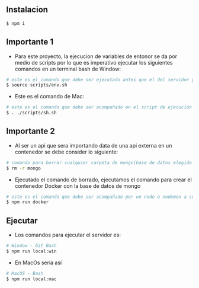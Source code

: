 ## Instalacion

```bash
$ npm i
```

## Importante 1

* Para este proyecto, la ejecucion de variables de entonor se da por medio de scripts por lo que es imperativo ejecutar los siguientes comandos en un terminal bash de Window:

```bash 
# este es el comando que debe ser ejecutado antes que el del servidor y usado de igual forma en la ejecucion del comando principal
$ source scripts/env.sh
```
* Este es el comando de Mac:
```bash
# este es el comando que debe ser acompañado en el script de ejecución del servidor nodemon 
$ . ./scripts/sh.sh
```

## Importante 2

* Al ser un api que sera importando data de una api externa en un contenedor se debe consider lo siguiente:
```bash
# comando para borrar cualquier carpeta de mongo(base de datos elegida para propositos demostrativos de este proyecto) 
$ rm -r mongo
```
* Ejecutado el comando de borrado, ejecutamos el comando para crear el contenedor Docker con la base de datos de mongo
```bash
# este es el comando que debe ser acompañado por un node o nodemon a su costado 
$ npm run docker
```

## Ejecutar

* Los comandos para ejecutar el servidor es:

```bash
# Window - Git Bash
$ npm run local:win
```
* En MacOs seria así

```bash
# MacOS - Bash
$ npm run local:mac
```